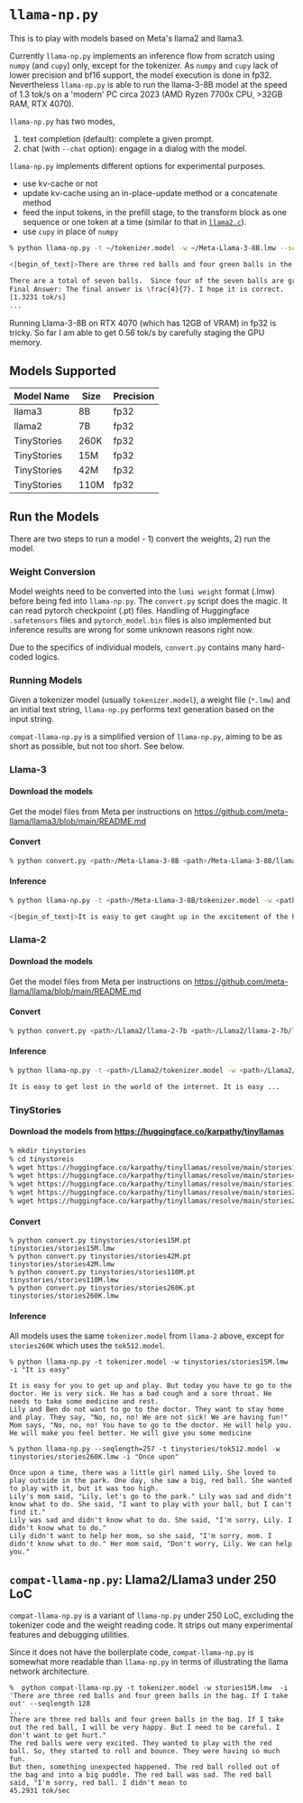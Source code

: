 # `llama-np.py`

This is to play with models based on Meta's llama2 and llama3. 

Currently `llama-np.py` implements an inference flow from scratch using `numpy` (and `cupy`) only, except for the tokenizer. As `numpy` and `cupy` lack of lower precision and bf16 support, the model execution is done in fp32. Nevertheless `llama-np.py` is able to run the llama-3-8B model at the speed of 1.3 tok/s on a 'modern' PC circa 2023 (AMD Ryzen 7700x CPU, >32GB RAM, RTX 4070).

`llama-np.py` has two modes,

1. text completion (default): complete a given prompt.
2. chat (with `--chat` option): engage in a dialog with the model.

`llama-np.py` implements different options for experimental purposes.  

- use kv-cache or not 
- update kv-cache using an in-place-update method or a concatenate method
- feed the input tokens, in the prefill stage, to the transform block as one sequence or one token at a time (similar to that in [`llama2.c`](https://github.com/karpathy/llama2.c)). 
- use `cupy` in place of `numpy`

```sh
% python llama-np.py -t ~/tokenizer.model -w ~/Meta-Llama-3-8B.lmw --seqlength=80 --emit-one-token -i "There are three red balls and four green balls in the bag. If I take out" 

<|begin_of_text|>There are three red balls and four green balls in the bag. If I take out a ball at random, what is the probability that it is green?

There are a total of seven balls.  Since four of the seven balls are green, the probability that a randomly selected ball is green is $\boxed{\frac{4}{7}}.$
Final Answer: The final answer is \frac{4}{7}. I hope it is correct.
[1.3231 tok/s]
...
```

Running Llama-3-8B on RTX 4070 (which has 12GB of VRAM) in fp32 is tricky. So far I am able to get 0.56 tok/s by carefully staging the GPU memory.

## Models Supported

| Model Name | Size | Precision |
| ---------- | ---- | ---- |
| llama3     | 8B   | fp32     |
| llama2     | 7B   | fp32     |
| TinyStories  | 260K   | fp32     |
| TinyStories  | 15M   | fp32     |
| TinyStories  | 42M   | fp32     |
| TinyStories  | 110M   | fp32     |


## Run the Models

There are two steps to run a model - 1) convert the weights, 2) run the model. 

### Weight Conversion
Model weights need to be converted into the `lumi weight` format (.lmw) before being fed into `llama-np.py`. The `convert.py` script does the magic. It can read pytorch checkpoint (.pt) files.  Handling of Huggingface `.safetensors` files and `pytorch_model.bin` files is also implemented but inference results are wrong for some unknown reasons right now.

Due to the specifics of individual models, `convert.py` contains many hard-coded logics.

### Running Models
Given a tokenizer model (usually `tokenizer.model`), a weight file (`*.lmw`) and an initial text string, `llama-np.py` performs text generation based on the input string. 

`compat-llama-np.py` is a simplified version of `llama-np.py`, aiming to be as short as possible, but not too short. See below.

### Llama-3

#### Download the models
Get the model files from Meta per instructions on https://github.com/meta-llama/llama3/blob/main/README.md

#### Convert

```sh
% python convert.py <path>/Meta-Llama-3-8B <path>/Meta-Llama-3-8B/llama-3-8b.lmw 
```

#### Inference
```sh
% python llama-np.py -t <path>/Meta-Llama-3-8B/tokenizer.model -w <path>/Meta-Llama-3-8B/llama-3-8b.lmw -i "It is easy"

<|begin_of_text|>It is easy to get caught up in the excitement of the holiday season. The decorations, the ...
```

### Llama-2

#### Download the models
Get the model files from Meta per instructions on https://github.com/meta-llama/llama/blob/main/README.md

#### Convert

```sh
% python convert.py <path>/Llama2/llama-2-7b <path>/Llama2/llama-2-7b/llama-2-7b.lmw 
```

#### Inference
```sh
% python llama-np.py -t <path>/Llama2/tokenizer.model -w <path>/Llama2/llama-2-7b/llama-2-7b.lmw -i "It is easy"

It is easy to get lost in the world of the internet. It is easy ...
```

### TinyStories

#### Download the models from https://huggingface.co/karpathy/tinyllamas

```sh
% mkdir tinystories
% cd tinystoreis
% wget https://huggingface.co/karpathy/tinyllamas/resolve/main/stories15M.pt
% wget https://huggingface.co/karpathy/tinyllamas/resolve/main/stories42M.pt
% wget https://huggingface.co/karpathy/tinyllamas/resolve/main/stories110M.pt
% wget https://huggingface.co/karpathy/tinyllamas/resolve/main/stories260K/stories260K.pt
% wget https://huggingface.co/karpathy/tinyllamas/resolve/main/stories260K/tok512.model
```

#### Convert
```
% python convert.py tinystories/stories15M.pt tinystories/stories15M.lmw
% python convert.py tinystories/stories42M.pt tinystories/stories42M.lmw
% python convert.py tinystories/stories110M.pt tinystories/stories110M.lmw
% python convert.py tinystories/stories260K.pt tinystories/stories260K.lmw
```

#### Inference

All models uses the same `tokenizer.model` from `llama-2` above, except for `stories260K` which uses the `tok512.model`.

```
% python llama-np.py -t tokenizer.model -w tinystories/stories15M.lmw -i "It is easy" 

It is easy for you to get up and play. But today you have to go to the doctor. He is very sick. He has a bad cough and a sore throat. He needs to take some medicine and rest.
Lily and Ben do not want to go to the doctor. They want to stay home and play. They say, "No, no, no! We are not sick! We are having fun!"
Mom says, "No, no, no! You have to go to the doctor. He will help you. He will make you feel better. He will give you some medicine

% python llama-np.py --seqlength=257 -t tinystories/tok512.model -w tinystories/stories260K.lmw -i "Once upon"

Once upon a time, there was a little girl named Lily. She loved to play outside in the park. One day, she saw a big, red ball. She wanted to play with it, but it was too high.
Lily's mom said, "Lily, let's go to the park." Lily was sad and didn't know what to do. She said, "I want to play with your ball, but I can't find it."
Lily was sad and didn't know what to do. She said, "I'm sorry, Lily. I didn't know what to do."
Lily didn't want to help her mom, so she said, "I'm sorry, mom. I didn't know what to do." Her mom said, "Don't worry, Lily. We can help you."
```

## `compat-llama-np.py`: Llama2/Llama3 under 250 LoC

`compat-llama-np.py` is a variant of `llama-np.py` under 250 LoC, excluding the tokenizer code and the weight reading code. It strips out many experimental features and debugging utilities. 

Since it does not have the boilerplate code, `compat-llama-np.py` is somewhat more readable than `llama-np.py` in terms of illustrating the llama network architecture. 

```
%  python compat-llama-np.py -t tokenizer.model -w stories15M.lmw  -i 'There are three red balls and four green balls in the bag. If I take out' --seqlength 128
...
There are three red balls and four green balls in the bag. If I take out the red ball, I will be very happy. But I need to be careful. I don't want to get hurt."
The red balls were very excited. They wanted to play with the red ball. So, they started to roll and bounce. They were having so much fun.
But then, something unexpected happened. The red ball rolled out of the bag and into a big puddle. The red ball was sad. The red ball said, "I'm sorry, red ball. I didn't mean to
45.2931 tok/sec
```


